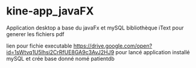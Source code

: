 # kine-app_javaFX

Application desktop a base du javaFx et mySQL bibliothèque iText pour generer les fichiers pdf 


lien pour fichie executable   https://drive.google.com/open?id=1sWtvq1U5lhsi2CrRfUE8GA9c3AvJ2HJ9
pour lancé application installé mySQL et crée base donné nomé patientdb
